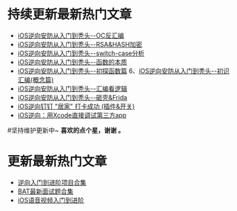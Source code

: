 # 持续更新最新热门文章





*  [iOS逆向安防从入门到秃头--OC反汇编](https://github.com/uzi-yyds-code/IOS-reverse-security/blob/main/iOS%E9%80%86%E5%90%91%E5%AE%89%E9%98%B2%E4%BB%8E%E5%85%A5%E9%97%A8%E5%88%B0%E7%A7%83%E5%A4%B4--OC%E5%8F%8D%E6%B1%87%E7%BC%96.md)
*  [iOS逆向安防从入门到秃头--RSA&HASH加密](https://www.jianshu.com/writer#/notebooks/40117945/notes/88788381/preview)
*  [iOS逆向安防从入门到秃头--switch-case分析](https://github.com/uzi-yyds-code/IOS-reverse-security/blob/main/iOS%E9%80%86%E5%90%91%E5%AE%89%E9%98%B2%E4%BB%8E%E5%85%A5%E9%97%A8%E5%88%B0%E7%A7%83%E5%A4%B4--switch-case%E5%88%86%E6%9E%90.md)
*  [iOS逆向安防从入门到秃头--函数的本质](https://github.com/uzi-yyds-code/IOS-reverse-security/blob/main/iOS%E9%80%86%E5%90%91%E5%AE%89%E9%98%B2%E4%BB%8E%E5%85%A5%E9%97%A8%E5%88%B0%E7%A7%83%E5%A4%B4--%E5%87%BD%E6%95%B0%E7%9A%84%E6%9C%AC%E8%B4%A8.md)
*  [iOS逆向安防从入门到秃头--初探函数篇](https://github.com/uzi-yyds-code/IOS-reverse-security/blob/main/iOS%E9%80%86%E5%90%91%E5%AE%89%E9%98%B2%E4%BB%8E%E5%85%A5%E9%97%A8%E5%88%B0%E7%A7%83%E5%A4%B4--%E5%88%9D%E6%8E%A2%E5%87%BD%E6%95%B0%E7%AF%87.md)
6、[iOS逆向安防从入门到秃头--初识汇编(概念篇)](https://github.com/uzi-yyds-code/IOS-reverse-security/blob/main/iOS%E9%80%86%E5%90%91%E5%AE%89%E9%98%B2%E4%BB%8E%E5%85%A5%E9%97%A8%E5%88%B0%E7%A7%83%E5%A4%B4--%E5%88%9D%E8%AF%86%E6%B1%87%E7%BC%96(%E6%A6%82%E5%BF%B5%E7%AF%87).md)
*  [iOS逆向安防从入门到秃头--汇编看逻辑](https://github.com/uzi-yyds-code/IOS-reverse-security/blob/main/iOS%E9%80%86%E5%90%91%E5%AE%89%E9%98%B2%E4%BB%8E%E5%85%A5%E9%97%A8%E5%88%B0%E7%A7%83%E5%A4%B4--%E6%B1%87%E7%BC%96%E7%9C%8B%E9%80%BB%E8%BE%91.md)
*  [iOS逆向安防从入门到秃头--砸壳&Frida](https://github.com/uzi-yyds-code/IOS-reverse-security/blob/main/iOS%E9%80%86%E5%90%91%E5%AE%89%E9%98%B2%E4%BB%8E%E5%85%A5%E9%97%A8%E5%88%B0%E7%A7%83%E5%A4%B4--%E7%A0%B8%E5%A3%B3%26Frida.md)
*  [iOS逆向钉钉 "居家" 打卡成功 (插件&开关)](https://github.com/uzi-yyds-code/IOS-reverse-security/blob/main/iOS%E9%80%86%E5%90%91%E9%92%89%E9%92%89%20%22%E5%B1%85%E5%AE%B6%22%20%E6%89%93%E5%8D%A1%E6%88%90%E5%8A%9F%20%20(%E6%8F%92%E4%BB%B6%26%E5%BC%80%E5%85%B3).md)
*  [iOS逆向：用Xcode直接调试第三方app](https://github.com/uzi-yyds-code/IOS-reverse-security/blob/main/iOS%E9%80%86%E5%90%91%EF%BC%9A%E7%94%A8Xcode%E7%9B%B4%E6%8E%A5%E8%B0%83%E8%AF%95%E7%AC%AC%E4%B8%89%E6%96%B9app.md)


#坚持维护更新中~
**喜欢的点个星，谢谢 。**

# 更新最新热门文章

*   [逆向入门到进阶项目合集](https://github.com/uzi-yyds-code/IOS-reverse-security)
*   [BAT最新面试题合集](https://github.com/uzi-yyds-code/Good-interview)
*   [iOS语音视频入门到进阶](https://github.com/uzi-yyds-code/IOS-audio-and-video-technology)
